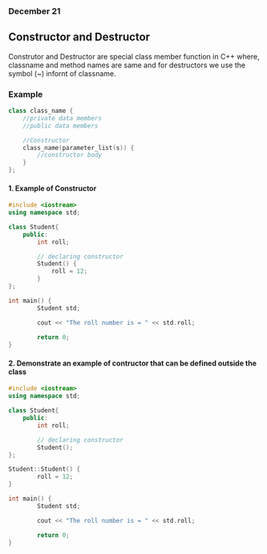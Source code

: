 ### December 21

## Constructor and Destructor

Construtor and Destructor are special class member function in C++ where, classname and method names are same and for destructors we use the symbol (~) infornt of classname.

### Example

```cpp
class class_name {
    //private data members
    //public data members

    //Constructor 
    class_name(parameter_list(s)) {
        //constructor body
    }
};
```

#### 1. Example of Constructor 

```cpp
#include <iostream>
using namespace std;

class Student{
    public:
        int roll;

        // declaring constructor
        Student() {
            roll = 12;
        }
};

int main() {
        Student std;

        cout << "The roll number is = " << std.roll;
        
        return 0;
}
```

#### 2. Demonstrate an example of contructor that can be defined outside the class 

```cpp
#include <iostream>
using namespace std;

class Student{
    public:
        int roll;

        // declaring constructor
        Student();
};

Student::Student() {
        roll = 12;
}

int main() {
        Student std;

        cout << "The roll number is = " << std.roll;

        return 0;
}
```


